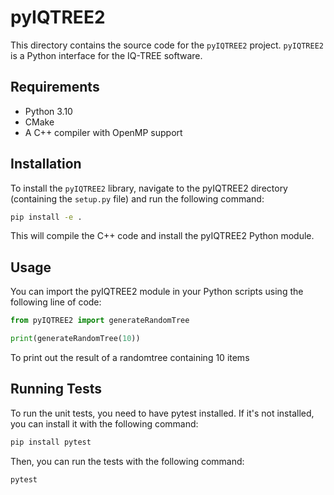 # pyIQTREE2

This directory contains the source code for the `pyIQTREE2` project. `pyIQTREE2` is a Python interface for the IQ-TREE software.

## Requirements

- Python 3.10
- CMake
- A C++ compiler with OpenMP support

## Installation

To install the `pyIQTREE2` library, navigate to the pyIQTREE2 directory (containing the `setup.py` file) and run the following command:

```bash
pip install -e .
```

This will compile the C++ code and install the pyIQTREE2 Python module.

## Usage
You can import the pyIQTREE2 module in your Python scripts using the following line of code:

```python
from pyIQTREE2 import generateRandomTree

print(generateRandomTree(10))
```

To print out the result of a randomtree containing 10 items

## Running Tests

To run the unit tests, you need to have pytest installed. If it's not installed, you can install it with the following command:

```bash
pip install pytest
```

Then, you can run the tests with the following command:

```bash
pytest
```
